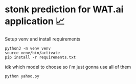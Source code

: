 # stonk prediction for WAT.ai application 📈

Setup venv and install requirements
```
python3 -m venv venv
source venv/bin/activate
pip install -r requirements.txt
```

idk which model to choose so i'm just gonna use all of them

```
python yahoo.py
```
